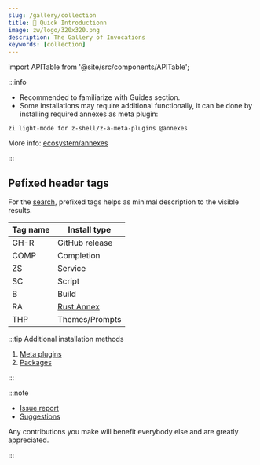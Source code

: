 ```yaml
---
slug: /gallery/collection
title: 🔺 Quick Introductionn
image: zw/logo/320x320.png
description: The Gallery of Invocations
keywords: [collection]
---
```


import APITable from '@site/src/components/APITable';

:::info

- Recommended to familiarize with Guides section.
- Some installations may require additional functionally, it can be done by installing required annexes as meta plugin:

```shell
zi light-mode for z-shell/z-a-meta-plugins @annexes
```

More info: [ecosystem/annexes][1]

:::

## Pefixed header tags

For the [search][7], prefixed tags helps as minimal description to the visible results.

<APITable>

| Tag name | Install type    |
| -------- | --------------- |
| GH-R     | GitHub release  |
| COMP     | Completion      |
| ZS       | Service         |
| SC       | Script          |
| B        | Build           |
| RA       | [Rust Annex][2] |
| THP      | Themes/Prompts  |

</APITable>

:::tip Additional installation methods

1. [Meta plugins][3]
2. [Packages][4]

:::

:::note

- [Issue report][5]
- [Suggestions][6]

Any contributions you make will benefit everybody else and are greatly appreciated.

:::

[1]: /docs/ecosystem/annexes
[2]: /docs/ecosystem/annexes/rust
[3]: /docs/ecosystem/annexes/meta-plugins
[4]: /docs/ecosystem/packages/packages-overview
[5]: https://github.com/z-shell/zi/issues/new/choose
[6]: https://github.com/z-shell/zi/discussions/categories/ideas
[7]: /search/?q=GH-R
